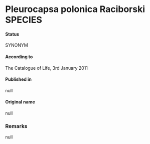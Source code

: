 # Pleurocapsa polonica Raciborski SPECIES

#### Status
SYNONYM

#### According to
The Catalogue of Life, 3rd January 2011

#### Published in
null

#### Original name
null

### Remarks
null